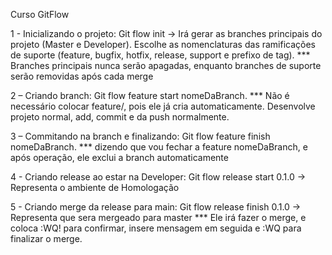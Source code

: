 Curso GitFlow

1 - Inicializando o projeto:
Git flow init -> Irá gerar as branches principais do projeto (Master e Developer).
	Escolhe as nomenclaturas das ramificações de suporte (feature, bugfix, hotfix, release, support e prefixo de tag).
*** Branches principais nunca serão apagadas, enquanto branches de suporte serão removidas após cada merge

2 – Criando branch:
Git flow feature start nomeDaBranch.
*** Não é necessário colocar feature/, pois ele já cria automaticamente.
	Desenvolve projeto normal, add, commit e da push normalmente.

3 – Commitando na branch e finalizando:
Git flow feature finish nomeDaBranch.
*** dizendo que vou fechar a feature nomeDaBranch, e após operação, ele exclui a branch automaticamente

4 - Criando release ao estar na Developer:
Git flow release start 0.1.0 -> Representa o ambiente de Homologação

5 - Criando merge da release para main:
Git flow release finish 0.1.0 -> Representa que sera mergeado para master
 *** Ele irá fazer o merge, e coloca :WQ! para confirmar, insere mensagem em seguida e :WQ para finalizar o merge. 
